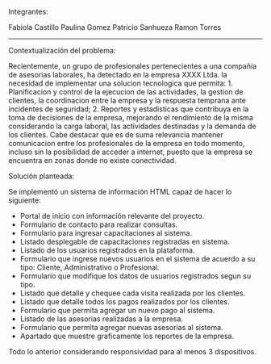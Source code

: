 Integrantes:

Fabiola Castillo
Paulina Gomez
Patricio Sanhueza
Ramon Torres

***************

Contextualización del problema:

Recientemente, un grupo de profesionales pertenecientes a una compañia de asesorias laborales, ha detectado en la empresa XXXX Ltda. la necesidad de implementar una solucion tecnologica que permita: 1. Planificacion y control de la ejecucion de las actividades, la gestion de clientes, la coordinacion entre la empresa y la respuesta temprana ante incidentes de seguridad; 2.  Reportes y estadisticas que contribuya en la toma de decisiones de la empresa, mejorando el rendimiento de la misma considerando la carga laboral, las actividades destinadas y la demanda de los clientes.  Cabe destacar que es de suma relevancia mantener comunicacion entre los profesionales de la empresa en todo momento, incluso sin la posibilidad de acceder a internet, puesto que la empresa se encuentra en zonas donde no existe conectividad. 

Solución planteada:

Se implementó un sistema de información HTML capaz de hacer lo siguiente:
 - Portal de inicio con información relevante del proyecto.
 - Formulario de contacto para realizar consultas.
 - Formulario para ingresar capacitaciones al sistema.
 - Listado desplegable de capacitaciones registradas en sistema.
 - Listado de los usuarios registrados en la plataforma.
 - Formulario que ingrese nuevos usuarios en el sistema de acuerdo a su tipo: Cliente, Administrativo o Profesional.
 - Formulario que modifique los datos de usuarios registrados segun su tipo.
- Listado que detalle y chequee cada visita realizada por los clientes.
- Listado que detalle todos los pagos realizados por los clientes.
- Formulario que permita agregar un nuevo pago al sistema.
- Listado de las asesorias realizadas a la empresa.
- Formulario que permita agregar nuevas asesorias al sistema. 
- Apartado que muestre graficamente los reportes de la empresa.

Todo lo anterior considerando responsividad para al menos 3 dispositivos.
